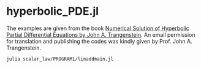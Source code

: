 # hyperbolic_PDE.jl

The examples are given from the book [Numerical Solution of Hyperbolic Partial Differential Equations by John A. Trangenstein](https://www.amazon.com/Numerical-Solution-Hyperbolic-Differential-Equations/dp/052187727X). An email permission for translation and publishing the codes was kindly given by Prof. John A. Trangenstein.

```sh
julia scalar_law/PROGRAM1/linaddmain.jl
```
